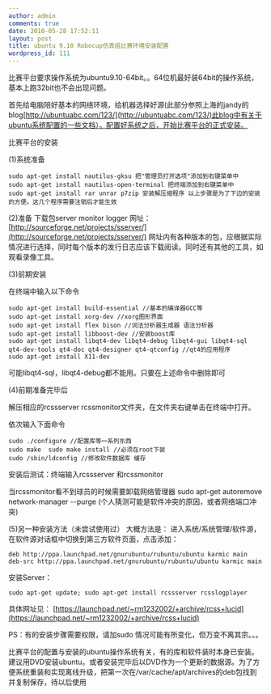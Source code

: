 ```yaml
---
author: admin
comments: true
date: 2010-05-28 17:52:11
layout: post
title: ubuntu 9.10 Robocup仿真组比赛环境安装配置
wordpress_id: 111
---
```


比赛平台要求操作系统为ubuntu9.10-64bit。。64位机最好装64bit的操作系统，基本上跑32bit也不会出现问题。 

首先给电脑陪好基本的网络环境，给机器选择好源(此部分参照上海的jandy的blog[http://ubuntuabc.com/123/](http://ubuntuabc.com/123/)此blog中有关于ubuntu系统配置的一些文档）。配置好系统之后，开始比赛平台的正式安装。 

比赛平台的安装 

(1)系统准备 

    sudo apt-get install nautilus-gksu 把"管理员打开选项"添加到右键菜单中 
    sudo apt-get install nautilus-open-terminal 把终端添加到右键菜单中 
    sudo apt-get install rar unrar p7zip 安装解压缩程序 以上步骤是为了下边的安装的方便。这几个程序需要注销后才能生效 

(2)准备 下载包server monitor logger 网址：[http://sourceforge.net/projects/sserver/](http://sourceforge.net/projects/sserver/)
网址内有各种版本的包，应根据实际情况进行选择，同时每个版本的发行日志应该下载阅读。同时还有其他的工具，如观看录像工具。

(3)前期安装 

在终端中输入以下命令

    sudo apt-get install build-essential //基本的编译器GCC等 
    sudo apt-get install xorg-dev //xorg图形界面
    sudo apt-get install flex bison //词法分析器生成器 语法分析器 
    sudo apt-get install libboost-dev //安装boost库 
    sudo apt-get install libqt4-dev libqt4-debug libqt4-gui libqt4-sql qt4-dev-tools qt4-doc qt4-designer qt4-qtconfig //qt4的应用程序 
    sudo apt-get install X11-dev 

可能libqt4-sql，libqt4-debug都不能用。只要在上述命令中删除即可 

(4)前期准备完毕后

解压相应的rcssserver rcssmonitor文件夹，在文件夹右键单击在终端中打开。

依次输入下面命令 

    sudo ./configure //配置库等一系列东西 
    sudo make  sudo make install //必须在root下装 
    sudo /sbin/ldconfig //修改软件数据库 缓存 

安装后测试：终端输入rcssserver 和rcssmonitor 

当rcssmonitor看不到球员的时候需要卸载网络管理器  sudo apt-get autoremove network-manager --purge (个人猜测可能是软件冲突的原因，或者网络端口冲突) 

(5)另一种安装方法（未尝试使用过） 大概方法是： 进入系统/系统管理/软件源，在软件源对话框中切换到第三方软件页面，点击添加：

    deb http://ppa.launchpad.net/gnurubuntu/rubuntu/ubuntu karmic main 
    deb-src http://ppa.launchpad.net/gnurubuntu/rubuntu/ubuntu karmic main

安装Server： 

    sudo apt-get update; sudo apt-get install rcssserver rcsslogplayer 

具体网址见： [https://launchpad.net/~rm1232002/+archive/rcss+lucid](https://launchpad.net/~rm1232002/+archive/rcss+lucid)

PS：有的安装步骤需要权限，请加sudo 情况可能有所变化，但万变不离其宗。。。

比赛平台的配置与安装的ubuntu操作系统有关，有的库和软件装时本身已安装。建议用DVD安装ubuntu。或者安装完毕后以DVD作为一个更新的数据源。为了方便系统重装和实现离线升级，把第一次在/var/cache/apt/archives的deb包找到并复制保存，待以后使用

